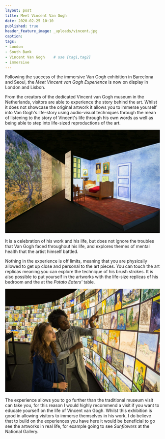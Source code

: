```yaml
---
layout: post
title: Meet Vincent Van Gogh
date: 2020-02-25 10:10
published: true
header_feature_image: _uploads/vincent.jpg
caption:
tags:
- London
- South Bank
- Vincent Van Gogh    # use [tag1,tag2]
- immersive
---
```



Following the success of the immersive Van Gogh exhibition in Barcelona and Seoul, the _Meet Vincent van Gogh Experience_ is now on display in London and Lisbon.

From the creators of the dedicated Vincent van Gogh museum in the Netherlands, visitors are able to experience the story behind the art. Whilst it does not showcase the original artwork it allows you to immerse yourself into Van Gogh's life-story using audio-visual techniques through the mean of listening to the story of Vincent's life through his own words as well as being able to step into life-sized reproductions of the art.

[![Replica of Van Gogh's bedroom](/_uploads/bedroom.jpg)](/_uploads/bedroom.jpg)

It is a celebration of his work and his life, but does not ignore the troubles that Van Gogh faced throughout his life, and explores themes of mental health that the artist himself battled.

Nothing in the experience is off limits, meaning that you are physically allowed to get up close and personal to the art pieces. You can touch the art replicas meaning you can explore the technique of his brush strokes. It is also possible to put yourself in the artworks with the life-size replicas of his bedroom and the at the _Potato Eaters'_ table.

[![Meet Vincent van Gogh](/_uploads/vangogh1.jpg)](/_uploads/vangogh1.jpg)

The experience allows you to go further than the traditional museum visit can take you, for this reason I would highly recommend a visit if you want to educate yourself on the life of Vincent van Gogh. Whilst this exhibition is good in allowing visitors to immerse themselves in his work, I do believe that to build on the experiences you have here it would be beneficial to go see the artworks in real life, for example going to see _Sunflowers_ at the National Gallery.
